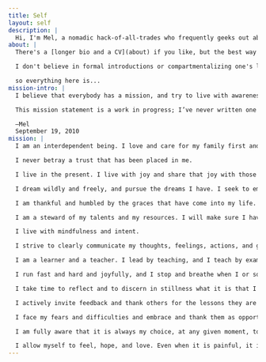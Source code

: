 ```yaml
---
title: Self
layout: self
description: |
  Hi, I'm Mel, a nomadic hack-of-all-trades who frequently geeks out about open source and engineering, education communities of practice, and just about everything else under the sun.
about: |
  There's a [longer bio and a CV](about) if you like, but the best way to get a grasp on my thoughtstream is to read my blog, which I write for my future self.

  I don't believe in formal introductions or compartmentalizing one's life,

  so everything here is...
mission-intro: |
  I believe that everybody has a mission, and try to live with awareness and intent so that I can discern mine.

  This mission statement is a work in progress; I’ve never written one before, and after some reflection I’d like to start with this and then change it as I go along and notice that I haven’t quite phrased things correctly.

  —Mel
  September 19, 2010
mission: |
  I am an interdependent being. I love and care for my family first and foremost, and my friends, and I allow them to love and care for me. I acknowledge and believe that I am a wonderful and worthwhile being, and I trust that others will see that because of the way I choose to live my life. I trust that those who love me will always be there to catch me. I am self-reliant, but I am not alone.

  I never betray a trust that has been placed in me.

  I live in the present. I live with joy and share that joy with those around me.

  I dream wildly and freely, and pursue the dreams I have. I seek to empower and and assist others in reaching their dreams along the way as I pursue my own. I prepare myself at all times so that I may be ready to take opportunities to realize my dreams, and I am awake and aware of myself and the world around me so that I may recognize those opportunities when I am blessed with them.

  I am thankful and humbled by the graces that have come into my life.

  I am a steward of my talents and my resources. I will make sure I have the physical, financial, mental, emotional, and spiritual means to care for myself and others. I actively seek opportunities to share what I have and what I know.

  I live with mindfulness and intent.

  I strive to clearly communicate my thoughts, feelings, actions, and goals to others. I default to open, even when nobody else is watching.

  I am a learner and a teacher. I lead by teaching, and I teach by example. The most important thing for me to model to my students is how to live a good life, rich and full of learning and of love.

  I run fast and hard and joyfully, and I stop and breathe when I or someone I am running with needs it. I do not leave anyone behind.

  I take time to reflect and to discern in stillness what it is that I must do before I do it. I continuously seek and recalibrate against that which I am called by God to be. I pay attention to the details of the things that are important. I do not get distracted by the trivial and unimportant.

  I actively invite feedback and thank others for the lessons they are teaching me, especially the lessons that are hardest for me to learn. I seek to listen and to understand before I speak.

  I face my fears and difficulties and embrace and thank them as opportunities for learning and growth.

  I am fully aware that it is always my choice, at any given moment, to do what is right. I am grateful for this freedom and the responsibilities it places upon me.

  I allow myself to feel, hope, and love. Even when it is painful, it is still worth it to be fully alive.
---
```

